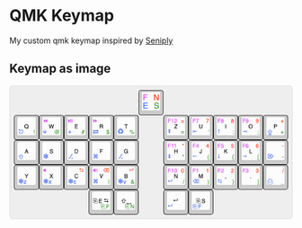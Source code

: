 # QMK Keymap

My custom qmk keymap inspired by [Seniply](https://stevep99.github.io/seniply/)

## Keymap as image
![keyboard-layout](keyboard-layout.png)